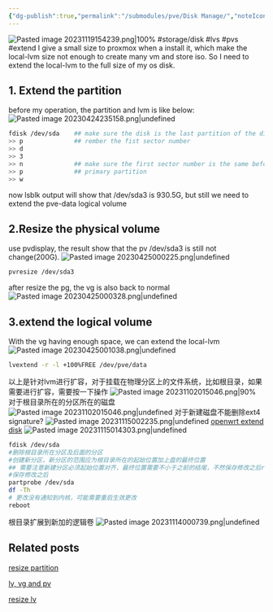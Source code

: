 ```yaml
---
{"dg-publish":true,"permalink":"/submodules/pve/Disk Manage/","noteIcon":"3"}
---
```


![Pasted image 20231119154239.png|100%](/img/user/Pasted%20image%2020231119154239.png)
#storage/disk #lvs #pvs #extend
I give a small size to proxmox when a install it, which make the local-lvm size not enough to create many vm and store iso. So I need to extend the local-lvm to the full size of my os disk.
## 1. Extend the partition
before my operation, the partition and lvm is like below:
![Pasted image 20230424235158.png|undefined](/img/user/submodules/pve/pics/Pasted%20image%2020230424235158.png)

```sh
fdisk /dev/sda    ## make sure the disk is the last partition of the disk
>> p              ## rember the fist sector number
>> d
>> 3
>> n              ## make sure the first sector number is the same before
>> p              ## primary partition
>> w
```
now lsblk output will show that /dev/sda3 is 930.5G, but still we need to extend the pve-data logical volume
## 2.Resize the physical volume
use pvdisplay, the result show that the pv /dev/sda3 is still not change(200G).
![Pasted image 20230425000225.png|undefined](/img/user/submodules/pve/pics/Pasted%20image%2020230425000225.png)
```sh
pvresize /dev/sda3
```
after resize the pg, the vg is also back to normal
![Pasted image 20230425000328.png|undefined](/img/user/submodules/pve/pics/Pasted%20image%2020230425000328.png)

## 3.extend the logical volume
With the vg having enough space, we can extend the local-lvm
![Pasted image 20230425001038.png|undefined](/img/user/submodules/pve/pics/Pasted%20image%2020230425001038.png)

```sh
lvextend -r -l +100%FREE /dev/pve/data
```

以上是针对lvm进行扩容，对于挂载在物理分区上的文件系统，比如根目录，如果需要进行扩容，需要按一下操作
![Pasted image 20231102015046.png|90%](/img/user/pics/Pasted%20image%2020231102015046.png)
对于根目录所在的分区所在的磁盘![Pasted image 20231102015046.png|undefined](/img/user/pics/Pasted%20image%2020231102015046.png)
对于新建磁盘不能删除ext4 signature?
![Pasted image 20231115002235.png|undefined](/img/user/submodules/pve/pics/Pasted%20image%2020231115002235.png)
[openwrt extend disk](https://blog.csdn.net/ls0111/article/details/128769859)
![Pasted image 20231115014303.png|undefined](/img/user/submodules/pve/pics/Pasted%20image%2020231115014303.png)

```bash
fdisk /dev/sda
#删除根目录所在分区及后面的分区
#创建新分区，新分区的范围应为根目录所在的起始位置加上盘的最终位置
## 需要注意新建分区必须起始位置对齐，最终位置需要不小于之前的结尾，不然保存修改之后reboot会导致系统不可逆的崩溃
#保存修改之后
partprobe /dev/sda
df -Th
# 更改没有通知到内核，可能需要重启生效更改
reboot

```

根目录扩展到新加的逻辑卷
![Pasted image 20231114000739.png|undefined](/img/user/submodules/pve/pics/Pasted%20image%2020231114000739.png)
## Related posts
[resize partition](https://www.ibm.com/docs/en/cloud-pak-system-w3550/2.3.3?topic=images-extending-partition-file-system-sizes)

[lv, vg and pv](https://networklessons.com/uncategorized/extend-lvm-partition)

[resize lv](https://unix.stackexchange.com/questions/138090/cant-resize-a-partition-using-resize2fs)
